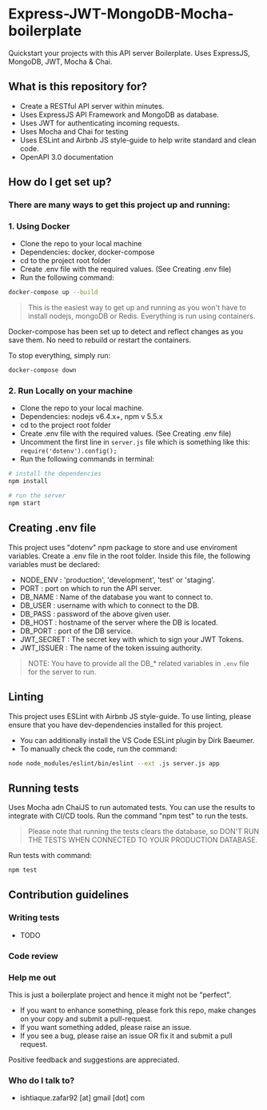 # Express-JWT-MongoDB-Mocha-boilerplate
Quickstart your projects with this API server Boilerplate. Uses ExpressJS, MongoDB, JWT, Mocha & Chai.

## What is this repository for?

* Create a RESTful API server within minutes.
* Uses ExpressJS API Framework and MongoDB as database.
* Uses JWT for authenticating incoming requests.
* Uses Mocha and Chai for testing
* Uses ESLint and Airbnb JS style-guide to help write standard and clean code.
* OpenAPI 3.0 documentation

## How do I get set up?

### There are many ways to get this project up and running:
### 1. Using Docker
* Clone the repo to your local machine
* Dependencies: docker, docker-compose
* cd to the project root folder
* Create .env file with the required values. (See Creating .env file)
* Run the following command:
```bash
docker-compose up --build
```

> This is the easiest way to get up and running as you won't have to install nodejs, mongoDB or Redis. Everything is run using containers.

Docker-compose has been set up to detect and reflect changes as you save them. No need to rebuild or restart the containers.

To stop everything, simply run:
```bash
docker-compose down
```

### 2. Run Locally on your machine
* Clone the repo to your local machine.
* Dependencies: nodejs v6.4.x+, npm v 5.5.x
* cd to the project root folder
* Create .env file with the required values. (See Creating .env file)
* Uncomment the first line in `server.js` file which is something like this:
`require('dotenv').config();`
* Run the following commands in terminal:
```bash
# install the dependencies
npm install

# run the server
npm start
```

## Creating .env file

This project uses "dotenv" npm package to store and use enviroment variables.
Create a .env file in the root folder. Inside this file, the following variables must be declared:

* NODE_ENV   : 'production', 'development', 'test' or 'staging'.
* PORT       : port on which to run the API server.
* DB_NAME    : Name of the database you want to connect to.
* DB_USER    : username with which to connect to the DB.
* DB_PASS    : password of the above given user.
* DB_HOST    : hostname of the server where the DB is located.
* DB_PORT    : port of the DB service.
* JWT_SECRET : The secret key with which to sign your JWT Tokens.
* JWT_ISSUER : The name of the token issuing authority.

> NOTE: You have to provide all the DB_* related variables in `.env` file for the server to run.

## Linting

This project uses ESLint with Airbnb JS style-guide. To use linting, please ensure that you have dev-dependencies installed for this project.

* You can additionally install the VS Code ESLint plugin by Dirk Baeumer.
* To manually check the code, run the command:
```bash
node node_modules/eslint/bin/eslint --ext .js server.js app
```

## Running tests

Uses Mocha adn ChaiJS to run automated tests. You can use the results to integrate with CI/CD tools.
Run the command "npm test" to run the tests.
> Please note that running the tests clears the database, so DON'T RUN THE TESTS WHEN CONNECTED TO YOUR PRODUCTION DATABASE.

Run tests with command:
```bash
npm test
```

## Contribution guidelines

### Writing tests
* TODO

### Code review

### Help me out
This is just a boilerplate project and hence it might not be "perfect".

* If you want to enhance something, please fork this repo, make changes on your copy and submit a pull-request.
* If you want something added, please raise an issue.
* If you see a bug, please raise an issue OR fix it and submit a pull request.

Positive feedback and suggestions are appreciated.

### Who do I talk to?

* ishtiaque.zafar92 [at] gmail [dot] com
